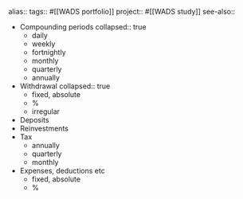 alias::
tags:: #[[WADS portfolio]] 
project:: #[[WADS study]] 
see-also::

- Compounding periods
  collapsed:: true
	- daily
	- weekly
	- fortnightly
	- monthly
	- quarterly
	- annually
- Withdrawal
  collapsed:: true
	- fixed, absolute
	- %
	- irregular
- Deposits
- Reinvestments
- Tax
	- annually
	- quarterly
	- monthly
- Expenses, deductions etc
	- fixed, absolute
	- %